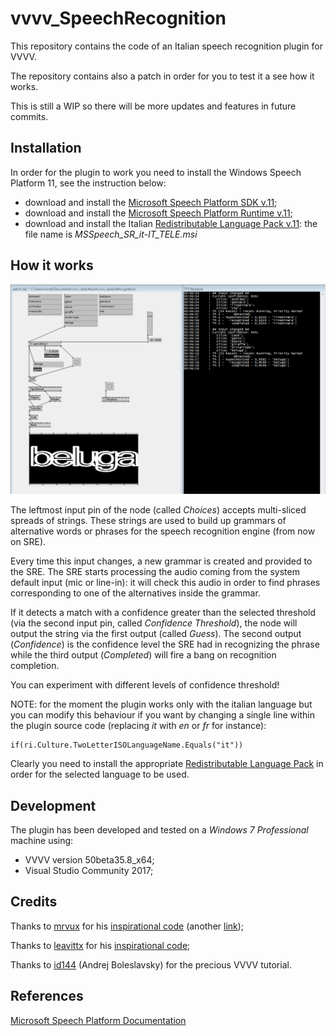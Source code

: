# vvvv_SpeechRecognition

This repository contains the code of an Italian speech recognition plugin for VVVV.

The repository contains also a patch in order for you to test it a see how it works.

This is still a WIP so there will be more updates and features in future commits.

## Installation

In order for the plugin to work you need to install the Windows Speech Platform 11, see the instruction below:
* download and install the [Microsoft Speech Platform SDK v.11](https://www.microsoft.com/en-us/download/details.aspx?id=27226);
* download and install the [Microsoft Speech Platform Runtime v.11](https://www.microsoft.com/en-us/download/details.aspx?id=27225);
* download and install the Italian [Redistributable Language Pack v.11](https://www.microsoft.com/en-us/download/details.aspx?id=27224): the file name is _MSSpeech_SR_it-IT_TELE.msi_

## How it works

![screenshot](/docs/screenshot.png)

The leftmost input pin of the node (called _Choices_) accepts multi-sliced spreads of strings. These strings are used to build up grammars of alternative words or phrases for the speech recognition engine (from now on SRE).

Every time this input changes, a new grammar is created and provided to the SRE. The SRE starts processing the audio coming from the system default input (mic or line-in): it will check this audio in order to find phrases corresponding to one of the alternatives inside the grammar.

If it detects a match with a confidence greater than the selected threshold (via the second input pin, called _Confidence Threshold_), the node will output the string via the first output (called _Guess_).
The second output (_Confidence_) is the confidence level the SRE had in recognizing the phrase while the third output (_Completed_) will fire a bang on recognition completion.

You can experiment with different levels of confidence threshold!

NOTE: for the moment the plugin works only with the italian language but you can modify this behaviour if you want by changing a single line within the plugin source code (replacing _it_ with _en_ or _fr_ for instance):
```
if(ri.Culture.TwoLetterISOLanguageName.Equals("it"))
```
Clearly you need to install the appropriate [Redistributable Language Pack](https://www.microsoft.com/en-us/download/details.aspx?id=27224) in order for the selected language to be used.

## Development

The plugin has been developed and tested on a _Windows 7 Professional_ machine using:
* VVVV version 50beta35.8_x64;
* Visual Studio Community 2017;

## Credits

Thanks to [mrvux](https://github.com/mrvux) for his [inspirational code](https://sourceforge.net/p/vvvv/code/HEAD/tree/plugins/c%23/String/Speech/) (another [link](https://discourse.vvvv.org/t/speech-recognition/3476));

Thanks to [leavittx](https://github.com/leavittx) for his [inspirational code](https://github.com/leavittx/vvvv-SpeechRecognition);

Thanks to [id144](https://github.com/id144) (Andrej Boleslavsky) for the precious VVVV tutorial.

## References

[Microsoft Speech Platform Documentation](https://msdn.microsoft.com/en-us/library/office/hh361572(v=office.14).aspx)
